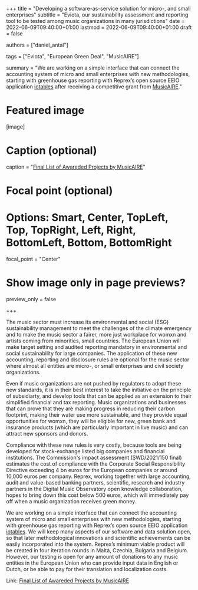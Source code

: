 +++
title = "Developing a software-as-service solution for micro-, and small enterprises"
subtitle = "Eviota, our sustainability assessment and reporting tool to be tested among music organizations in many jurisdictions"
date = 2022-06-09T09:40:00+01:00
lastmod = 2022-06-09T09:40:00+01:00
draft = false

authors = ["daniel_antal"]

tags = ["Eviota", "European Green Deal", "MusicAIRE"]

summary = "We are working on a simple interface that can connect the accounting system of micro and small enterprises with new methodologies, starting with greenhouse gas reporting with Reprex’s open source EEIO application [iotables](https://iotables.dataobservatory.eu/) after receiving a competitive grant from [MusicAIRE](https://musicaire.eu/)."

# Featured image
[image]
  # Caption (optional)
  caption = "[Final List of Awareded Projects by MusicAIRE](https://musicaire.eu/2022/07/12/final-list-of-awarded-projects/)"

  # Focal point (optional)
  # Options: Smart, Center, TopLeft, Top, TopRight, Left, Right, BottomLeft, Bottom, BottomRight
  focal_point = "Center"

  # Show image only in page previews?
  preview_only = false

+++

The music sector must increase its environmental and social (ESG) sustainability management to meet the challenges of the climate emergency and to make the music sector a fairer, more just workplace for womxn and artists coming from minorities, small countries. The European Union will make target setting and audited reporting mandatory in environmental and social sustainability for large companies.  The application of these new accounting, reporting and disclosure rules are optional for the music sector where almost all entities are micro-, or small enterprises and civil society organizations.

Even if music organizations are not pushed by regulators to adopt these new standards, it is in their best interest to take the initiative on the principle of subsidiarty, and develop tools that can be applied as an extension to their simplified financial and tax reporting. Music organizations and businesses that can prove that they are making progress in reducing their carbon footprint, making their water use more sustainable, and they provide equal opportunities for womxn, they will be eligible for new, green bank and insurance products (which are particularly important in live music) and can attract new sponsors and donors.

Compliance with these new rules is very costly, because tools are being developed for stock-exchange listed big companies and financial institutions. The Commission's impact assessment (SWD/2021/150 final) estimates the cost of compliance with the Corporate Social Responsibility Directive exceeding 4 bn euros for the European companies or around 10,000 euros per company. Reprex, working together with large accounting, audit and value-based banking partners, scientific, research and industry partners in the Digital Music Observatory open knowledge collaboration, hopes to bring down this cost below 500 euros, which will immediately pay off when a music organization receives green money. 

We are working on a simple interface that can connect the accounting system of micro and small enterprises with new methodologies, starting with greenhouse gas reporting with Reprex’s open source EEIO application [iotables](https://iotables.dataobservatory.eu/). We will keep many aspects of our software and data solution open, so that later methodological innovations and scientific achievements can be easily incorporated into the system. Reprex’s minimum viable product will be created in four iteration rounds in Malta, Czechia, Bulgaria and Belgium. However, our testing is open for any amount of donations to any music entities in the European Union who can provide input data in English or Dutch, or be able to pay for their translation and localization costs. 

Link: [Final List of Awareded Projects by MusicAIRE](https://musicaire.eu/2022/07/12/final-list-of-awarded-projects/)

